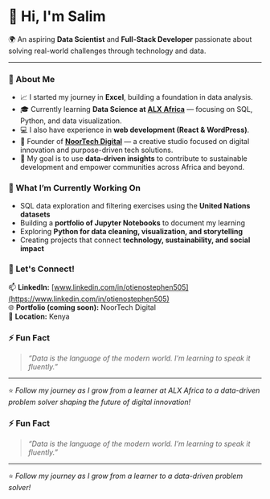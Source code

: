 # 👋 Hi, I'm Salim

🌍 An aspiring **Data Scientist** and **Full-Stack Developer** passionate about solving real-world challenges through technology and data.

---

### 🚀 About Me
- 📈 I started my journey in **Excel**, building a foundation in data analysis.  
- 🎓 Currently learning **Data Science at [ALX Africa](https://www.alxafrica.com/)** — focusing on SQL, Python, and data visualization.  
- 💻 I also have experience in **web development (React & WordPress)**.  
- 🌙 Founder of **[NoorTech Digital](#)** — a creative studio focused on digital innovation and purpose-driven tech solutions.  
- 🎯 My goal is to use **data-driven insights** to contribute to sustainable development and empower communities across Africa and beyond.  


### 🧩 What I’m Currently Working On
- SQL data exploration and filtering exercises using the **United Nations datasets**  
- Building a **portfolio of Jupyter Notebooks** to document my learning  
- Exploring **Python for data cleaning, visualization, and storytelling**  
- Creating projects that connect **technology, sustainability, and social impact**



### 💼 Let's Connect!
📫 **LinkedIn:** [www.linkedin.com/in/otienostephen505](https://www.linkedin.com/in/otienostephen505)  
🌐 **Portfolio (coming soon):** NoorTech Digital  
📍 **Location:** Kenya  



### ⚡ Fun Fact
> _“Data is the language of the modern world. I’m learning to speak it fluently.”_

---

⭐️ _Follow my journey as I grow from a learner at ALX Africa to a data-driven problem solver shaping the future of digital innovation!_




### ⚡ Fun Fact
> _“Data is the language of the modern world. I’m learning to speak it fluently.”_

---

⭐️ _Follow my journey as I grow from a learner to a data-driven problem solver!_
